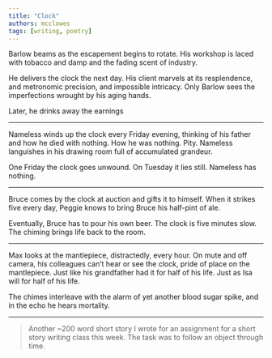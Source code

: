 ```yaml
---
title: "Clock"
authors: mcclowes
tags: [writing, poetry]
---
```


Barlow beams as the escapement begins to rotate. His workshop is laced with tobacco and damp and the fading scent of industry. 

<!--truncate-->

He delivers the clock the next day. His client marvels at its resplendence, and metronomic precision, and impossible intricacy. Only Barlow sees the imperfections wrought by his aging hands. 

Later, he drinks away the earnings

---

Nameless winds up the clock every Friday evening, thinking of his father and how he died with nothing. How he was nothing. Pity. Nameless languishes in his drawing room full of accumulated grandeur.

One Friday the clock goes unwound. On Tuesday it lies still. Nameless has nothing.

---

Bruce comes by the clock at auction and gifts it to himself. When it strikes five every day, Peggie knows to bring Bruce his half-pint of ale. 

Eventually, Bruce has to pour his own beer. The clock is five minutes slow. The chiming brings life back to the room.

---

Max looks at the mantlepiece, distractedly, every hour. On mute and off camera, his colleagues can’t hear or see the clock, pride of place on the mantlepiece. Just like his grandfather had it for half of his life. Just as Isa will for half of his life.

The chimes interleave with the alarm of yet another blood sugar spike, and in the echo he hears mortality.

---

> Another ~200 word short story I wrote for an assignment for a short story writing class this week. The task was to follow an object through time.